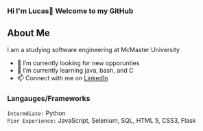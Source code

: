 ### Hi I'm Lucas👋 Welcome to my GitHub

<h2> About Me </h2>
<p>I am a studying software engineering at McMaster University</p>

* 🔭 I’m currently looking for new opporunties
* 🌱 I’m currently learning java, bash, and C
* 📫 Connect with me on <a href="https://www.linkedin.com/in/lucasichen/">LinkedIn</a>

### Langauges/Frameworks
` Intermdiate: `
Python <br />
` Pior Experience: `
JavaScript, Selenium, SQL, HTML 5, CSS3, Flask  <br />
<!--
**lucasichen/lucasichen** is a ✨ _special_ ✨ repository because its `README.md` (this file) appears on your GitHub profile.

Here are some ideas to get you started:

-  ...
- 🌱 I’m currently learning ...
- 👯 I’m looking to collaborate on ...
- 🤔 I’m looking for help with ...
- 💬 Ask me about ...
- 📫 How to reach me: ...
- 😄 Pronouns: ...
- ⚡ Fun fact: ...
-->
